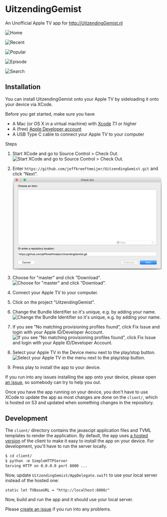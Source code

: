 # UitzendingGemist

An Unofficial Apple TV app for http://UitzendingGemist.nl

![Home](https://raw.githubusercontent.com/jeffkreeftmeijer/UitzendingGemist/master/Screenshots/home.png)

![Recent](https://raw.githubusercontent.com/jeffkreeftmeijer/UitzendingGemist/master/Screenshots/recent.png)

![Popular](https://raw.githubusercontent.com/jeffkreeftmeijer/UitzendingGemist/master/Screenshots/popular.png)

![Episode](https://raw.githubusercontent.com/jeffkreeftmeijer/UitzendingGemist/master/Screenshots/episode.png)

![Search](https://raw.githubusercontent.com/jeffkreeftmeijer/UitzendingGemist/master/Screenshots/search.png)

## Installation

You can install UitzendingGemist onto your Apple TV by sideloading it onto your device via XCode.

Before you get started, make sure you have

- A Mac (or OS X in a virtual machine) with [Xcode](https://itunes.apple.com/en/app/xcode/id497799835) 7.1 or higher
- A (free) [Apple Developer account](http://developer.apple.com)
- A USB Type C cable to connect your Apple TV to your computer

Steps

1. Start XCode and go to Source Control > Check Out.
![Start XCode and go to Source Control > Check Out.](https://raw.githubusercontent.com/jeffkreeftmeijer/UitzendingGemist/master/Screenshots/Installation/checkout.png)

2. Enter `https://github.com/jeffkreeftmeijer/UitzendingGemist.git` and click “Next”.
![Enter `https://github.com/jeffkreeftmeijer/UitzendingGemist.git` and click “Next”.](Screenshots/Installation/checkout2.png)

3. Choose for "master" and click “Download”.
![Choose for "master" and click “Download”.](https://raw.githubusercontent.com/jeffkreeftmeijer/UitzendingGemist/master/Screenshots/Installation/branch.png)

4. Connect your Apple TV to your computer.
5. Click on the project “UitzendingGemist”.
6. Change the Bundle Identifier so it's unique, e.g. by adding your name.
![Change the Bundle Identifier so it's unique, e.g. by adding your name.](https://raw.githubusercontent.com/jeffkreeftmeijer/UitzendingGemist/master/Screenshots/Installation/identifier.png)
7. If you see ”No matching provisioning profiles found”, click Fix Issue and login with your Apple ID/Developer Account.
![If you see ”No matching provisioning profiles found”, click Fix Issue and login with your Apple ID/Developer Account.](https://raw.githubusercontent.com/jeffkreeftmeijer/UitzendingGemist/master/Screenshots/Installation/team.png)
8. Select your Apple TV in the Device menu next to the play/stop button.
![Select your Apple TV in the menu next to the play/stop button.](https://raw.githubusercontent.com/jeffkreeftmeijer/UitzendingGemist/master/Screenshots/Installation/device.png)
9. Press play to install the app to your device.

If you run into any issues installing the app onto your device, please open [an issue](https://github.com/jeffkreeftmeijer/UitzendingGemist/issues), so somebody can try to help you out.

Once you have the app running on your device, you don't have to use XCode to update the app as most changes are done on the `client/`, which is hosted on S3 and updated when something changes in the repository.

## Development

The `client/` directory contains the javascipt application files and TVML templates to render the application. By default, the app uses [a hosted version](http://atvnpo.s3-website-us-east-1.amazonaws.com) of the client to make it easy to install the app on your device. For development, you'll have to run the server locally.

    $ cd client/
    $ python -m SimpleHTTPServer
    Serving HTTP on 0.0.0.0 port 8000 ...
    
Now, update `UitzendingGemist/AppDelegate.swift` to use your local server instead of the hosted one:

    static let TVBaseURL = "http://localhost:8000/"
    
Now, build and run the app and it should use your local server.
    
Please [create an issue](https://github.com/jeffkreeftmeijer/UitzendingGemist/issues/new) if you run into any problems.
